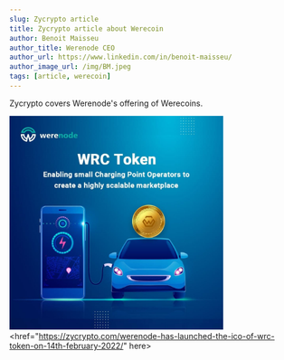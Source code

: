 ```yaml
---
slug: Zycrypto article
title: Zycrypto article about Werecoin
author: Benoit Maisseu
author_title: Werenode CEO
author_url: https://www.linkedin.com/in/benoit-maisseu/
author_image_url: /img/BM.jpeg
tags: [article, werecoin]
---
```


Zycrypto covers Werenode's offering of Werecoins.

<img width="75%" src="photo_2022-02-10_14-06-18.jpg"> </img>
<href="https://zycrypto.com/werenode-has-launched-the-ico-of-wrc-token-on-14th-february-2022/" here> </href>
